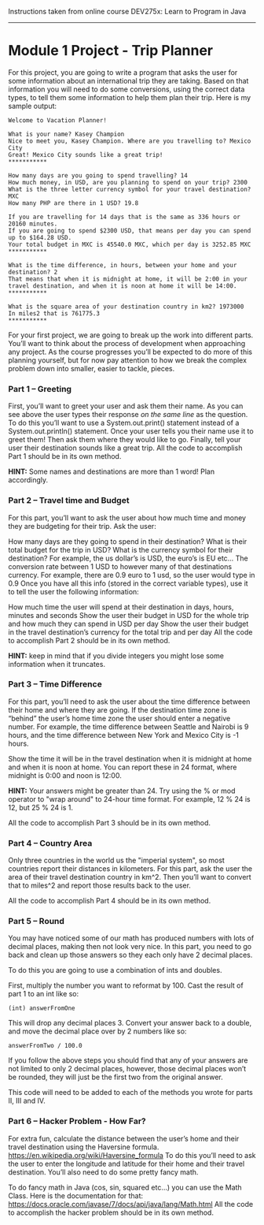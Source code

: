 Instructions taken from online course DEV275x: Learn to Program in Java

___

# Module 1 Project - Trip Planner
For this project, you are going to write a program that asks the user for some information about an international trip they are taking. Based on that information you will need to do some conversions, using the correct data types, to tell them some information to help them plan their trip. Here is my sample output:

```
Welcome to Vacation Planner!

What is your name? Kasey Champion
Nice to meet you, Kasey Champion. Where are you travelling to? Mexico City
Great! Mexico City sounds like a great trip!
***********

How many days are you going to spend travelling? 14
How much money, in USD, are you planning to spend on your trip? 2300
What is the three letter currency symbol for your travel destination? MXC
How many PHP are there in 1 USD? 19.8

If you are travelling for 14 days that is the same as 336 hours or 20160 minutes.
If you are going to spend $2300 USD, that means per day you can spend up to $164.28 USD.
Your total budget in MXC is 45540.0 MXC, which per day is 3252.85 MXC
***********

What is the time difference, in hours, between your home and your destination? 2
That means that when it is midnight at home, it will be 2:00 in your travel destination, and when it is noon at home it will be 14:00.
***********

What is the square area of your destination country in km2? 1973000
In miles2 that is 761775.3
***********
```

For your first project, we are going to break up the work into different parts. You’ll want to think about the process of development when approaching any project. As the course progresses you’ll be expected to do more of this planning yourself, but for now pay attention to how we break the complex problem down into smaller, easier to tackle, pieces.

### Part 1 – Greeting
First, you’ll want to greet your user and ask them their name. As you can see above the user types their response *on the same line* as the question. To do this you’ll want to use a System.out.print() statement instead of a System.out.println() statement. Once your user tells you their name use it to greet them! Then ask them where they would like to go. Finally, tell your user their destination sounds like a great trip. All the code to accomplish Part 1 should be in its own method.

**HINT:** Some names and destinations are more than 1 word! Plan accordingly.

### Part 2 – Travel time and Budget
For this part, you’ll want to ask the user about how much time and money they are budgeting for their trip. Ask the user:

How many days are they going to spend in their destination?
What is their total budget for the trip in USD?
What is the currency symbol for their destination? For example, the us dollar’s is USD, the euro’s is EU etc…
The conversion rate between 1 USD to however many of that destinations currency. For example, there are 0.9 euro to 1 usd, so the user would type in 0.9
Once you have all this info (stored in the correct variable types), use it to tell the user the following information:

How much time the user will spend at their destination in days, hours, minutes and seconds
Show the user their budget in USD for the whole trip and how much they can spend in USD per day
Show the user their budget in the travel destination’s currency for the total trip and per day
All the code to accomplish Part 2 should be in its own method.

**HINT:** keep in mind that if you divide integers you might lose some information when it truncates.

### Part 3 – Time Difference
For this part, you’ll need to ask the user about the time difference between their home and where they are going. If the destination time zone is “behind” the user’s home time zone the user should enter a negative number. For example, the time difference between Seattle and Nairobi is 9 hours, and the time difference between New York and Mexico City is -1 hours.

Show the time it will be in the travel destination when it is midnight at home and when it is noon at home. You can report these in 24 format, where midnight is 0:00 and noon is 12:00.

**HINT:** Your answers might be greater than 24. Try using the % or mod operator to "wrap around" to 24-hour time format. For example, 12 % 24 is 12, but 25 % 24 is 1.

All the code to accomplish Part 3 should be in its own method.

### Part 4 – Country Area
Only three countries in the world us the "imperial system", so most countries report their distances in kilometers. For this part, ask the user the area of their travel destination country in km^2. Then you’ll want to convert that to miles^2 and report those results back to the user.

All the code to accomplish Part 4 should be in its own method.

### Part 5 – Round
You may have noticed some of our math has produced numbers with lots of decimal places, making then not look very nice. In this part, you need to go back and clean up those answers so they each only have 2 decimal places.

To do this you are going to use a combination of ints and doubles.

First, multiply the number you want to reformat by 100.
Cast the result of part 1 to an int like so:

`(int) answerFromOne`

This will drop any decimal places 3. Convert your answer back to a double, and move the decimal place over by 2 numbers like so:

`answerFromTwo / 100.0`

If you follow the above steps you should find that any of your answers are not limited to only 2 decimal places, however, those decimal places won’t be rounded, they will just be the first two from the original answer.

This code will need to be added to each of the methods you wrote for parts II, III and IV.

### Part 6 – Hacker Problem - How Far?
For extra fun, calculate the distance between the user’s home and their travel destination using the Haversine formula. https://en.wikipedia.org/wiki/Haversine_formula To do this you’ll need to ask the user to enter the longitude and latitude for their home and their travel destination. You’ll also need to do some pretty fancy math.

To do fancy math in Java (cos, sin, squared etc…) you can use the Math Class. Here is the documentation for that: https://docs.oracle.com/javase/7/docs/api/java/lang/Math.html All the code to accomplish the hacker problem should be in its own method.
